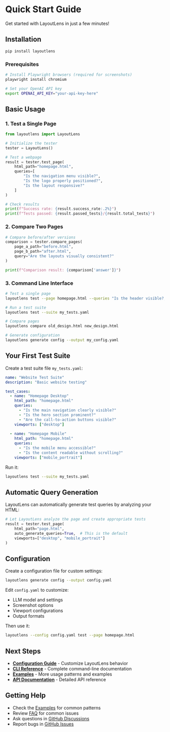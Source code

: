 # Quick Start Guide

Get started with LayoutLens in just a few minutes!

## Installation

```bash
pip install layoutlens
```

### Prerequisites
```bash
# Install Playwright browsers (required for screenshots)
playwright install chromium

# Set your OpenAI API key
export OPENAI_API_KEY="your-api-key-here"
```

## Basic Usage

### 1. Test a Single Page

```python
from layoutlens import LayoutLens

# Initialize the tester
tester = LayoutLens()

# Test a webpage
result = tester.test_page(
    html_path="homepage.html",
    queries=[
        "Is the navigation menu visible?",
        "Is the logo properly positioned?", 
        "Is the layout responsive?"
    ]
)

# Check results
print(f"Success rate: {result.success_rate:.2%}")
print(f"Tests passed: {result.passed_tests}/{result.total_tests}")
```

### 2. Compare Two Pages

```python
# Compare before/after versions
comparison = tester.compare_pages(
    page_a_path="before.html",
    page_b_path="after.html",
    query="Are the layouts visually consistent?"
)

print(f"Comparison result: {comparison['answer']}")
```

### 3. Command Line Interface

```bash
# Test a single page
layoutlens test --page homepage.html --queries "Is the header visible?,Is the content readable?"

# Run a test suite
layoutlens test --suite my_tests.yaml

# Compare pages  
layoutlens compare old_design.html new_design.html

# Generate configuration
layoutlens generate config --output my_config.yaml
```

## Your First Test Suite

Create a test suite file `my_tests.yaml`:

```yaml
name: "Website Test Suite"
description: "Basic website testing"

test_cases:
  - name: "Homepage Desktop"
    html_path: "homepage.html"
    queries:
      - "Is the main navigation clearly visible?"
      - "Is the hero section prominent?"
      - "Are the call-to-action buttons visible?"
    viewports: ["desktop"]
    
  - name: "Homepage Mobile"
    html_path: "homepage.html"
    queries:
      - "Is the mobile menu accessible?"
      - "Is the content readable without scrolling?"
    viewports: ["mobile_portrait"]
```

Run it:
```bash
layoutlens test --suite my_tests.yaml
```

## Automatic Query Generation

LayoutLens can automatically generate test queries by analyzing your HTML:

```python
# Let LayoutLens analyze the page and create appropriate tests
result = tester.test_page(
    html_path="page.html",
    auto_generate_queries=True,  # This is the default
    viewports=["desktop", "mobile_portrait"]
)
```

## Configuration

Create a configuration file for custom settings:

```bash
layoutlens generate config --output config.yaml
```

Edit `config.yaml` to customize:
- LLM model and settings
- Screenshot options
- Viewport configurations  
- Output formats

Then use it:
```bash
layoutlens --config config.yaml test --page homepage.html
```

## Next Steps

- **[Configuration Guide](configuration.md)** - Customize LayoutLens behavior
- **[CLI Reference](cli-reference.md)** - Complete command-line documentation
- **[Examples](examples.md)** - More usage patterns and examples
- **[API Documentation](../api/core.md)** - Detailed API reference

## Getting Help

- Check the [Examples](examples.md) for common patterns
- Review [FAQ](faq.md) for common issues
- Ask questions in [GitHub Discussions](https://github.com/matmulai/layoutlens/discussions)
- Report bugs in [GitHub Issues](https://github.com/matmulai/layoutlens/issues)